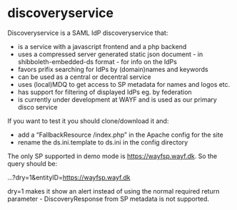 # discoveryservice

Discoveryservice is a SAML IdP discoveryservice that:

- is a service with a javascript frontend and a php backend
- uses a compressed server generated static json document - in shibboleth-embedded-ds format - for info on the IdPs
- favors prifix searching for IdPs by (domain)names and keywords
- can be used as a central or decentral service
- uses (local)MDQ to get access to SP metadata for names and logos etc.
- has support for filtering of displayed IdPs eg. by federation
- is currently under development at WAYF and is used as our primary disco service

If you want to test it you should clone/download it and:
- add a “FallbackResource /index.php” in the Apache config for the site
- rename the ds.ini.template to ds.ini in the config directory

The only SP supported in demo mode is https://wayfsp.wayf.dk. So the query should be:

…?dry=1&entityID=https://wayfsp.wayf.dk

dry=1 makes it show an alert instead of using the normal required return parameter - DiscoveryResponse from SP metadata is not supported.
